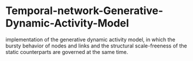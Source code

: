 # Temporal-network-Generative-Dynamic-Activity-Model
implementation of the generative dynamic activity model, in which the bursty behavior of nodes and links and the structural scale-freeness of the static counterparts are governed at the same time.
